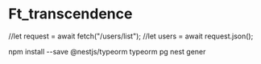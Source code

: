 # Ft_transcendence

//let request = await fetch("/users/list");
//let users = await request.json();

npm install --save @nestjs/typeorm typeorm pg
nest gener